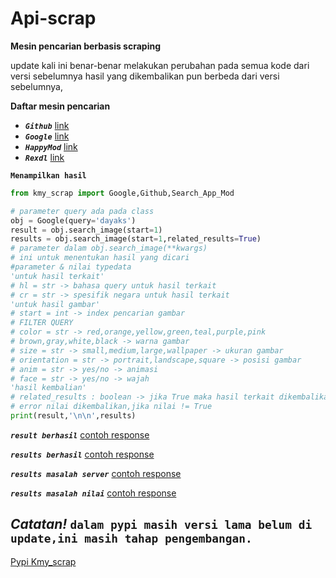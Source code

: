 # Api-scrap

**Mesin pencarian berbasis scraping**

update kali ini benar-benar melakukan perubahan pada semua kode dari versi sebelumnya hasil yang dikembalikan pun berbeda dari versi sebelumnya,



**Daftar mesin pencarian**

- **_`Github`_** [link](https://github.com/search?q=)
- **_`Google`_** [link](https://google.com/search?q=)
- **_`HappyMod`_** [link](https://www.happymod.com/?q=)
- **_`Rexdl`_** [link](https://www.rexdl.com)

**`Menampilkan hasil`**

```python 
from kmy_scrap import Google,Github,Search_App_Mod

# parameter query ada pada class
obj = Google(query='dayaks')
result = obj.search_image(start=1)
results = obj.search_image(start=1,related_results=True)
# parameter dalam obj.search_image(**kwargs)
# ini untuk menentukan hasil yang dicari
#parameter & nilai typedata
'untuk hasil terkait'
# hl = str -> bahasa query untuk hasil terkait
# cr = str -> spesifik negara untuk hasil terkait
'untuk hasil gambar'
# start = int -> index pencarian gambar
# FILTER QUERY
# color = str -> red,orange,yellow,green,teal,purple,pink
# brown,gray,white,black -> warna gambar
# size = str -> small,medium,large,wallpaper -> ukuran gambar
# orientation = str -> portrait,landscape,square -> posisi gambar
# anim = str -> yes/no -> animasi
# face = str -> yes/no -> wajah
'hasil kembalian'
# related_results : boolean -> jika True maka hasil terkait dikembalikan
# error nilai dikembalikan,jika nilai != True
print(result,'\n\n',results)
```

***```result berhasil```*** [contoh response](response\Google('dayaks').search_image(start=1).json)

***```results berhasil```*** [contoh response](response/Google('dayaks')search_image(start=1,related_results=True)'response%20200'.json)

***```results masalah server```*** [contoh response](response/Google('dayaks')search_image(start=1,related_results=True)'error%20server'.json)

***```results masalah nilai```*** [contoh response](response/Google('dayaks')search_image(start=1,related_results=True)'error%20value'.json)


## *Catatan!* ```dalam pypi masih versi lama belum di update,ini masih tahap pengembangan.```



[Pypi Kmy_scrap]( https://github.com/ExsoKamabay/Api-scrap)
